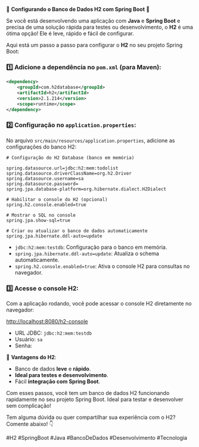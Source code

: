 🔧 **Configurando o Banco de Dados H2 com Spring Boot** 🚀

Se você está desenvolvendo uma aplicação com **Java** e **Spring Boot** e precisa de uma solução rápida para testes ou desenvolvimento, o **H2** é uma ótima opção! Ele é leve, rápido e fácil de configurar.

Aqui está um passo a passo para configurar o **H2** no seu projeto Spring Boot:

### 1️⃣ **Adicione a dependência no `pom.xml`** (para Maven):

```xml
<dependency>
    <groupId>com.h2database</groupId>
    <artifactId>h2</artifactId>
    <version>2.1.214</version>
    <scope>runtime</scope>
</dependency>
```

### 2️⃣ **Configuração no `application.properties`**:

No arquivo `src/main/resources/application.properties`, adicione as configurações do banco H2:

```properties
# Configuração do H2 Database (banco em memória)

spring.datasource.url=jdbc:h2:mem:todolist
spring.datasource.driverClassName=org.h2.Driver
spring.datasource.username=sa
spring.datasource.password=
spring.jpa.database-platform=org.hibernate.dialect.H2Dialect

# Habilitar o console do H2 (opcional)
spring.h2.console.enabled=true

# Mostrar o SQL no console
spring.jpa.show-sql=true

# Criar ou atualizar o banco de dados automaticamente
spring.jpa.hibernate.ddl-auto=update

```

- `jdbc:h2:mem:testdb`: Configuração para o banco em memória.
- `spring.jpa.hibernate.ddl-auto=update`: Atualiza o schema automaticamente.
- `spring.h2.console.enabled=true`: Ativa o console H2 para consultas no navegador.

### 3️⃣ **Acesse o console H2**:  
Com a aplicação rodando, você pode acessar o console H2 diretamente no navegador:

[http://localhost:8080/h2-console](http://localhost:8080/h2-console)

- URL JDBC: `jdbc:h2:mem:testdb`
- Usuário: `sa`
- Senha: ` `

🔹 **Vantagens do H2**:
- Banco de dados **leve** e **rápido**.
- **Ideal para testes e desenvolvimento**.
- Fácil **integração com Spring Boot**.

Com esses passos, você tem um banco de dados H2 funcionando rapidamente no seu projeto Spring Boot. Ideal para testar e desenvolver sem complicação!

Tem alguma dúvida ou quer compartilhar sua experiência com o H2? Comente abaixo! 👇

#H2 #SpringBoot #Java #BancoDeDados #Desenvolvimento #Tecnologia
